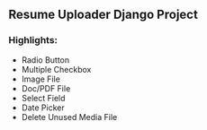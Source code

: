 ## Resume Uploader Django Project

### Highlights:
* Radio Button
* Multiple Checkbox
* Image File
* Doc/PDF File
* Select Field
* Date Picker
* Delete Unused Media File
